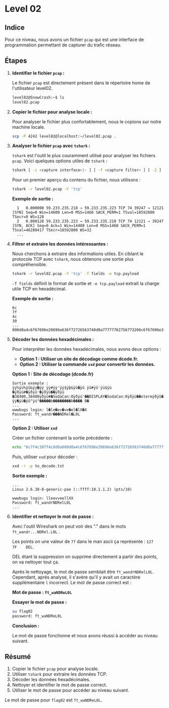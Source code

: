 # Level 02

## Indice

Pour ce niveau, nous avons un fichier `pcap` qui est une interface de programmation permettant de capturer du trafic réseau.

## Étapes

1. **Identifier le fichier `pcap` :**

   Le fichier `pcap` est directement présent dans le répertoire home de l'utilisateur level02.

   ```bash
   level02@SnowCrash:~$ ls
   level02.pcap
   ```

2. **Copier le fichier pour analyse locale :**

   Pour analyser le fichier plus confortablement, nous le copions sur notre machine locale.

   ```bash
   scp -P 4242 level02@localhost:~/level02.pcap .
   ```

3. **Analyser le fichier `pcap` avec `tshark` :**

   `tshark` est l'outil le plus couramment utilisé pour analyser les fichiers `pcap`. Voici quelques options utiles de `tshark` :

   ```bash
   tshark [ -i <capture interface>|- ] [ -f <capture filter> ] [ -2 ] [ -r <infile> ] [ -w <outfile>|- ] [ options ] [ <filter> ]
   ```

   Pour un premier aperçu du contenu du fichier, nous utilisons :

   ```bash
   tshark -r level02.pcap -Y 'tcp'
   ```

   **Exemple de sortie :**
   ```
     1   0.000000 59.233.235.218 → 59.233.235.223 TCP 74 39247 → 12121 [SYN] Seq=0 Win=14600 Len=0 MSS=1460 SACK_PERM=1 TSval=18592800 TSecr=0 WS=128
     2   0.000128 59.233.235.223 → 59.233.235.218 TCP 74 12121 → 39247 [SYN, ACK] Seq=0 Ack=1 Win=14480 Len=0 MSS=1460 SACK_PERM=1 TSval=46280417 TSecr=18592800 WS=32
     ...
   ```

4. **Filtrer et extraire les données intéressantes :**

   Nous cherchons à extraire des informations utiles. En ciblant le protocole TCP avec `tshark`, nous obtenons une sortie plus compréhensible.

   ```bash
   tshark -r level02.pcap -Y 'tcp' -T fields -e tcp.payload
   ```

   `-T fields` définit le format de sortie et `-e tcp.payload` extrait la charge utile TCP en hexadécimal.

   **Exemple de sortie :**
   ```
   6c
   7f
   4c
   30
   ...
   000d0a4c6f67696e20696e636f72726563740d0a77777762756773206c6f67696e3a20
   ```

5. **Décoder les données hexadécimales :**

   Pour interpréter les données hexadécimales, nous avons deux options :

   - **Option 1 : Utiliser un site de décodage comme dcode.fr.**
   - **Option 2 : Utiliser la commande `xxd` pour convertir les données.**

   **Option 1 : Site de décodage (dcode.fr)**
   ```
   Sortie exemple :
   ÿý%ÿü%ÿû&ÿý�ÿý ÿý#ÿý'ÿý$ÿþ&ÿû�ÿû ÿû#ÿû'ÿü$ÿú �ÿðÿú#�ÿðÿú'�ÿðÿú��ÿðÿú �38400,38400ÿðÿú#�SodaCan:0ÿðÿú'��DISPLAY�SodaCan:0ÿðÿú��xtermÿðÿû�ÿý�ÿý"ÿý�ÿû�ÿý!ÿý�ÿü�ÿû"ÿú"�����b��������b���� B�
   ...
   wwwbugs login: l�le�ev�ve�el�lX�X
   Password: ft_wandr���NDRel�L0L
   ...
   ```

   **Option 2 : Utiliser `xxd`**
   
   Créer un fichier contenant la sortie précédente :

   ```bash
   echo "6c7f4c307f4c0d0a000d0a4c6f67696e20696e636f72726563740d0a77777762756773206c6f67696e3a20" > to_decode.txt
   ```

   Puis, utiliser `xxd` pour décoder :

   ```bash
   xxd -r -p to_decode.txt
   ```

   **Sortie exemple :**
   ```
   ...
   Linux 2.6.38-8-generic-pae (::ffff:10.1.1.2) (pts/10)

   wwwbugs login: lleevveellXX
   Password: ft_wandrNDRelL0L
   ...
   ```

6. **Identifier et nettoyer le mot de passe :**

   Avec l'outil Wireshark on peut voir des "." dans le mots `ft_wandr...NDRel.L0L` .

   Les points on une valeur de `7f` dans le man ascii ça représente : `127   7F    DEL`.

   DEL étant la suppression on supprime directement a partir des points, on va nettoyer tout ça.

   Après le nettoyage, le mot de passe semblait être `ft_wandrNDRelL0L`. Cependant, après analyse, il s'avère qu'il y avait un caractère supplémentaire `l` incorrect. Le mot de passe correct est :

   **Mot de passe : `ft_waNDReL0L`**

   **Essayer le mot de passe :**

   ```bash
   su flag02
   password: ft_waNDReL0L
   ```

   **Conclusion :**

   Le mot de passe fonctionne et nous avons réussi à accéder au niveau suivant.

## Résumé

1. Copier le fichier `pcap` pour analyse locale.
2. Utiliser `tshark` pour extraire les données TCP.
3. Décoder les données hexadécimales.
4. Nettoyer et identifier le mot de passe correct.
5. Utiliser le mot de passe pour accéder au niveau suivant.

Le mot de passe pour `flag02` est `ft_waNDReL0L`.
